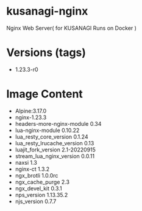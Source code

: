 # kusanagi-nginx

Nginx Web Server( for KUSANAGI Runs on Docker )

# Versions (tags)

- 1.23.3-r0

# Image Content

- Alpine:3.17.0
- nginx-1.23.3
- headers-more-nginx-module 0.34
- lua-nginx-module 0.10.22
- lua_resty_core_version 0.1.24
- lua_resty_lrucache_version 0.13
- luajit_fork_version 2.1-20220915
- stream_lua_nginx_version 0.0.11
- naxsi 1.3
- nginx-ct 1.3.2
- ngx_brotli 1.0.0rc
- ngx_cache_purge 2.3
- ngx_devel_kit 0.3.1
- nps_version 1.13.35.2
- njs_version 0.7.7

